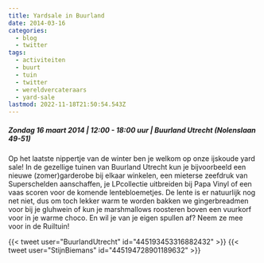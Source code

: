 ```yaml
---
title: Yardsale in Buurland
date: 2014-03-16
categories:
  - blog
  - twitter
tags:
  - activiteiten
  - buurt
  - tuin
  - twitter
  - wereldvercateraars
  - yard-sale
lastmod: 2022-11-18T21:50:54.543Z
---
```


##### Zondag 16 maart 2014 | 12:00 - 18:00 uur | Buurland Utrecht (Nolenslaan 49-51)

Op het laatste nippertje van de winter ben je welkom op onze ijskoude yard sale! In de gezellige tuinen van Buurland Utrecht kun je bijvoorbeeld een nieuwe (zomer)garderobe bij elkaar winkelen, een mieterse zeefdruk van Superschelden aanschaffen, je LPcollectie uitbreiden bij Papa Vinyl of een vaas scoren voor de komende lentebloemetjes. De lente is er natuurlijk nog net niet, dus om toch lekker warm te worden bakken we gingerbreadmen voor bij je gluhwein of kun je marshmallows roosteren boven een vuurkorf voor in je warme choco. En wil je van je eigen spullen af? Neem ze mee voor in de Ruiltuin!

{{< tweet user="BuurlandUtrecht" id="445193453316882432" >}} {{< tweet user="StijnBiemans" id="445194728901189632" >}}
<!--more-->